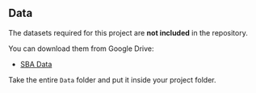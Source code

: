 ## Data

The datasets required for this project are **not included** in the repository.  

You can download them from Google Drive:

- [SBA Data](https://drive.google.com/uc?export=download&id=FILE_ID)

Take the entire `Data` folder and put it inside your project folder.
